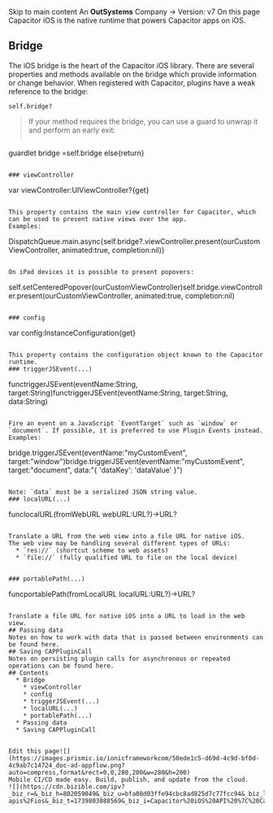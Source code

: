 Skip to main content
An **OutSystems** Company →
Version: v7
On this page
Capacitor iOS is the native runtime that powers Capacitor apps on iOS.
## Bridge​
The iOS bridge is the heart of the Capacitor iOS library. There are several properties and methods available on the bridge which provide information or change behavior.
When registered with Capacitor, plugins have a weak reference to the bridge:
```
self.bridge?
```

> If your method requires the bridge, you can use a guard to unwrap it and perform an early exit:
> ```
guardlet bridge =self.bridge else{return}
```

### viewController​
```
var viewController:UIViewController?{get}
```

This property contains the main view controller for Capacitor, which can be used to present native views over the app.
Examples:
```
DispatchQueue.main.async{self.bridge?.viewController.present(ourCustomViewController, animated:true, completion:nil)}
```

On iPad devices it is possible to present popovers:
```
self.setCenteredPopover(ourCustomViewController)self.bridge.viewController.present(ourCustomViewController, animated:true, completion:nil)
```

### config​
```
var config:InstanceConfiguration{get}
```

This property contains the configuration object known to the Capacitor runtime.
### triggerJSEvent(...)​
```
functriggerJSEvent(eventName:String, target:String)functriggerJSEvent(eventName:String, target:String, data:String)
```

Fire an event on a JavaScript `EventTarget` such as `window` or `document`. If possible, it is preferred to use Plugin Events instead.
Examples:
```
bridge.triggerJSEvent(eventName:"myCustomEvent", target:"window")bridge.triggerJSEvent(eventName:"myCustomEvent", target:"document", data:"{ 'dataKey': 'dataValue' }")
```

Note: `data` must be a serialized JSON string value.
### localURL(...)​
```
funclocalURL(fromWebURL webURL:URL?)->URL?
```

Translate a URL from the web view into a file URL for native iOS.
The web view may be handling several different types of URLs:
  * `res://` (shortcut scheme to web assets)
  * `file://` (fully qualified URL to file on the local device)


### portablePath(...)​
```
funcportablePath(fromLocalURL localURL:URL?)->URL?
```

Translate a file URL for native iOS into a URL to load in the web view.
## Passing data​
Notes on how to work with data that is passed between environments can be found here.
## Saving CAPPluginCall​
Notes on persisting plugin calls for asynchronous or repeated operations can be found here.
## Contents
  * Bridge
    * viewController
    * config
    * triggerJSEvent(...)
    * localURL(...)
    * portablePath(...)
  * Passing data
  * Saving CAPPluginCall


Edit this page![](https://images.prismic.io/ionicframeworkcom/50ede1c5-d69d-4c9d-bf0d-4c9ab7c14724_doc-ad-appflow.png?auto=compress,format&rect=0,0,280,200&w=280&h=200)
Mobile CI/CD made easy. Build, publish, and update from the cloud.
![](https://cdn.bizible.com/ipv?_biz_r=&_biz_h=802059049&_biz_u=bfa08d03ffe94cbc8ad825d7c77fcc94&_biz_l=https%3A%2F%2Fcapacitorjs.com%2Fdocs%2Fcore-apis%2Fios&_biz_t=1739803088569&_biz_i=Capacitor%20iOS%20API%20%7C%20Capacitor%20Documentation&_biz_n=69&rnd=312047&cdn_o=a&_biz_z=1739803088570)
